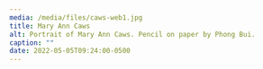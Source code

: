 ```yaml
---
media: /media/files/caws-web1.jpg
title: Mary Ann Caws
alt: Portrait of Mary Ann Caws. Pencil on paper by Phong Bui.
caption: ""
date: 2022-05-05T09:24:00-0500
---
```

